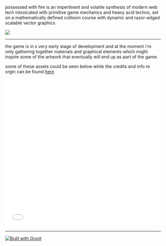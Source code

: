 possessed with fire is an impertinent and volatile synthesis of modern web tech intoxicated with primitive game mechanics and heavy acid techno, set on a mathematically defined collision course with dynamic and razor-edged scalable vector graphics

![](https://s3-us-west-2.amazonaws.com/s.cdpn.io/73058/mountains-584280.png-01-OMG.svg)

---

the game is in s very early stage of development and at the moment i'm only gathering together materials and graphical elements which might inspire some of the artwork that eventually will end up as part of the game.

some of these assets could be seen below while the credits and info re orgin can be found [here](https://gist.github.com/rafszul/efb1d4a4428d651c4c5e)

<iframe src='//padlet.com/embed/ivq9n4j6u21a' frameborder='0' width='100%' height='480px' style='padding:0;margin:0;border:none'></iframe>


---

[![Built with Grunt](https://cdn.gruntjs.com/builtwith.png)](http://gruntjs.com/)
